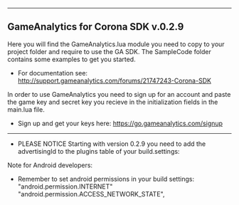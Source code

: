 ---------------------------------------------------------------------------------
GameAnalytics for Corona SDK v.0.2.9
---------------------------------------------------------------------------------

Here you will find the GameAnalytics.lua module you need to copy to your project folder and require to use the GA SDK.
The SampleCode folder contains some examples to get you started.

- For documentation see:  http://support.gameanalytics.com/forums/21747243-Corona-SDK

In order to use GameAnalytics you need to sign up for an account and paste the game 
key and secret key you recieve in the initialization fields in the main.lua file.

- Sign up and get your keys here: https://go.gameanalytics.com/signup

---------------------------------------------------------------------------------

- PLEASE NOTICE
Starting with version 0.2.9 you need to add the advertisingId to the plugins table of your build.settings:


Note for Android developers:

- Remember to set android permissions in your build settings:
"android.permission.INTERNET"
"android.permission.ACCESS_NETWORK_STATE",
